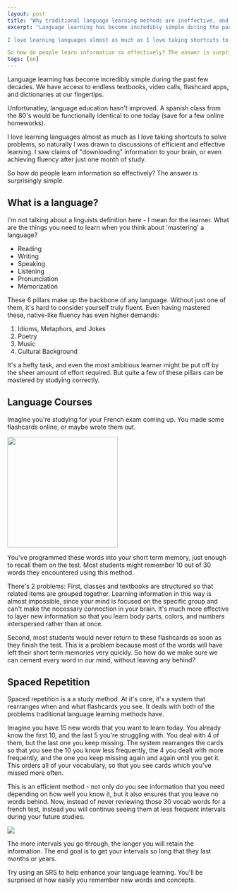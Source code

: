 ```yaml
---
layout: post
title: "Why traditional language learning methods are ineffective, and why you should use an SRS"
excerpt: "Language learning has become incredibly simple during the past few decades. We have access to endless textbooks, video calls, flashcard apps, and dictionaries at our fingertips. 

I love learning languages almost as much as I love taking shortcuts to solve problems, so naturally I was drawn to discussions of efficient and effective learning. I saw claims of "downloading" information to your brain, or even achieving fluency after just one month of study. 

So how do people learn information so effectively? The answer is surprisingly simple."
tags: [en]
---
```


Language learning has become incredibly simple during the past few decades. We have access to endless textbooks, video calls, flashcard apps, and dictionaries at our fingertips. 

Unfortunatley, language education hasn't improved. A spanish class from the 80's would be functionally identical to one today (save for a few online homeworks). 

I love learning languages almost as much as I love taking shortcuts to solve problems, so naturally I was drawn to discussions of efficient and effective learning. I saw claims of "downloading" information to your brain, or even achieving fluency after just one month of study. 

So how do people learn information so effectively? The answer is surprisingly simple.

## What is a language?
I'm not talking about a linguists definition here - I mean for the learner. What are the things you need to learn when you think about 'mastering' a language?  
* Reading
* Writing
* Speaking
* Listening
* Pronunciation
* Memorization

These 6 pillars make up the backbone of any language. Without just one of them, it's hard to consider yourself truly fluent. Even having mastered these, native-like fluency has even higher demands:

1. Idioms, Metaphors, and Jokes
2. Poetry
3. Music
4. Cultural Background

It's a hefty task, and even the most ambitious learner might be put off by the sheer amount of effort required. But quite a few of these pillars can be mastered by studying correctly.

## Language Courses


Imagine you're studying for your French exam coming up. You made some flashcards online, or maybe wrote them out.

 <img src="https://i.imgur.com/2GoPaV8.png" width="250">


You've programmed these words into your short term memory, just enough to recall them on the test. Most students might remember 10 out of 30 words they encountered using this method. 

There's 2 problems: First, classes and textbooks are structured so that related items are grouped together. Learning information in this way is almost impossible, since your mind is focused on the specific group and can't make the necessary connection in your brain. It's much more effective to layer new information so that you learn body parts, colors, and numbers interspersed rather than at once.

Second, most students would never return to these flashcards as soon as they finish the test. This is a problem because most of the words will have left their short term memories very quickly. So how do we make sure we can cement every word in our mind, without leaving any behind?

## Spaced Repetition

Spaced repetition is a a study method. At it's core, it's a system that rearranges when and what flashcards you see. It deals with both of the problems traditional language learning methods have. 

Imagine you have 15 new words that you want to learn today. You already know the first 10, and the last 5 you're struggling with. You deal with 4 of them, but the last one you keep missing. The system rearranges the cards so that you see the 10 you know less frequently, the 4 you dealt with more frequently, and the one you keep missing again and again until you get it. This orders all of your vocabulary, so that you see cards which you've missed more often. 

This is an efficient method - not only do you see information that you need depending on how well you know it, but it also ensures that you leave no words behind. Now, instead of never reviewing those 30 vocab words for a french test, instead you will continue seeing them at less frequent intervals during your future studies.

![](https://cdn-images-1.medium.com/max/1600/1*KDrZUxhnGnv0T966lS7iDQ.png)

The more intervals you go through, the longer you will retain the information. The end goal is to get your intervals so long that they last months or years.

Try using an SRS to help enhance your language learning. You'll be surprised at how easily you remember new words and concepts.
